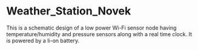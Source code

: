 # Weather_Station_Novek

This is a schematic design of a low power Wi-Fi sensor node having temperature/humidity and pressure sensors along with a real time clock. It is powered by a li-on battery.  
